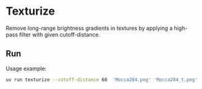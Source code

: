 # Texturize

Remove long-range brightness gradients in textures by applying a high-pass filter with given cutoff-distance. 

## Run 

Usage example: 

```sh
uv run texturize --cutoff-distance 60  'Mocca284.png' 'Mocca284_t.png'
```
